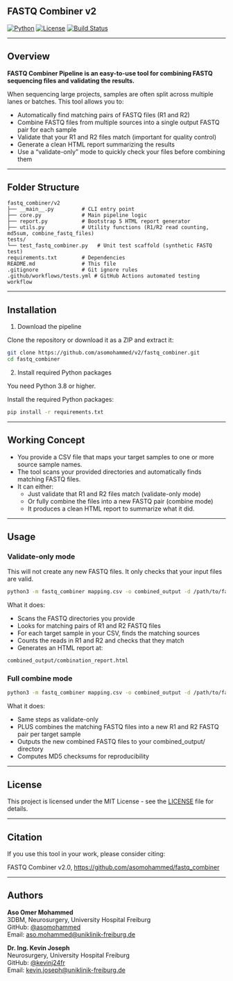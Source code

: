 ## FASTQ Combiner v2
[![Python](https://img.shields.io/badge/Python-3.8%2B-blue.svg)](https://www.python.org/)
[![License](https://img.shields.io/badge/license-MIT-green.svg)](LICENSE)
[![Build Status](https://img.shields.io/badge/status-Stable-brightgreen.svg)]()

---

## Overview

**FASTQ Combiner Pipeline is an easy-to-use tool for combining FASTQ sequencing files and validating the results.**

When sequencing large projects, samples are often split across multiple lanes or batches. This tool allows you to:
- Automatically find matching pairs of FASTQ files (R1 and R2)
- Combine FASTQ files from multiple sources into a single output FASTQ pair for each sample
- Validate that your R1 and R2 files match (important for quality control)
- Generate a clean HTML report summarizing the results
- Use a “validate-only” mode to quickly check your files before combining them

---

## Folder Structure
```text
fastq_combiner/v2
├── __main__.py         # CLI entry point
├── core.py             # Main pipeline logic
├── report.py           # Bootstrap 5 HTML report generator
├── utils.py            # Utility functions (R1/R2 read counting, md5sum, combine_fastq_files)
tests/
└── test_fastq_combiner.py   # Unit test scaffold (synthetic FASTQ test)
requirements.txt        # Dependencies
README.md               # This file
.gitignore              # Git ignore rules
.github/workflows/tests.yml # GitHub Actions automated testing workflow
```

---

## Installation

1. Download the pipeline

Clone the repository or download it as a ZIP and extract it:
```bash
git clone https://github.com/asomohammed/v2/fastq_combiner.git
cd fastq_combiner
```
2. Install required Python packages

You need Python 3.8 or higher.

Install the required Python packages:
```bash
pip install -r requirements.txt
```

---

## Working Concept
- You provide a CSV file that maps your target samples to one or more source sample names.
- The tool scans your provided directories and automatically finds matching FASTQ files.
- It can either:
  - Just validate that R1 and R2 files match (validate-only mode)
  - Or fully combine the files into a new FASTQ pair (combine mode)
  - It produces a clean HTML report to summarize what it did.

---

## Usage

### Validate-only mode

This will not create any new FASTQ files. It only checks that your input files are valid.

```bash
python3 -m fastq_combiner mapping.csv -o combined_output -d /path/to/fastq_dir1 /path/to/fastq_dir2 --validate-only
```

What it does:
- Scans the FASTQ directories you provide
- Looks for matching pairs of R1 and R2 FASTQ files
- For each target sample in your CSV, finds the matching sources
- Counts the reads in R1 and R2 and checks that they match
- Generates an HTML report at:
```bash
combined_output/combination_report.html
```

### Full combine mode

```bash
python3 -m fastq_combiner mapping.csv -o combined_output -d /path/to/fastq_dir1 /path/to/fastq_dir2
```

What it does:
- Same steps as validate-only
- PLUS combines the matching FASTQ files into a new R1 and R2 FASTQ pair per target sample
- Outputs the new combined FASTQ files to your combined_output/ directory
- Computes MD5 checksums for reproducibility

---


## License

This project is licensed under the MIT License - see the [LICENSE](LICENSE) file for details.

---

## Citation

If you use this tool in your work, please consider citing:

FASTQ Combiner v2.0, https://github.com/asomohammed/fastq_combiner

---

## Authors

**Aso Omer Mohammed**  
3DBM, Neurosurgery, University Hospital Freiburg  
GitHub: [@asomohammed](https://github.com/asomohammed)  
Email: aso.mohammed@uniklinik-freiburg.de

**Dr. Ing. Kevin Joseph**  
Neurosurgery, University Hospital Freiburg  
GitHub: [@kevinj24fr](https://github.com/kevinj24fr)  
Email: kevin.joseph@uniklinik-freiburg.de
